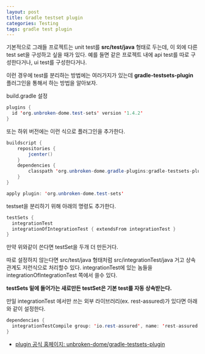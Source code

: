 ```yaml
---
layout: post
title: Gradle testset plugin
categories: Testing
tags: gradle test plugin
---
```


기본적으로 그래들 프로젝트는 unit test를 **src/test/java** 형태로 두는데, 이 외에 다른 test set을 구성하고 싶을 때가 있다. 예를 들면 같은 프로젝트 내에 api test를 따로 구성한다거나, ui test를 구성한다거나.

이런 경우에 test를 분리하는 방법에는 여러가지가 있는데 **gradle-testsets-plugin** 플러그인을 통해서 하는 방법을 알아보자.

build.gradle 설정
~~~java
plugins {
  id 'org.unbroken-dome.test-sets' version '1.4.2'
}
~~~
또는 하위 버전에는 이런 식으로 플러그인을 추가한다.
~~~java
buildscript {
    repositories {
        jcenter()
    }
    dependencies {
        classpath 'org.unbroken-dome.gradle-plugins:gradle-testsets-plugin:1.4.2'
    }
}

apply plugin: 'org.unbroken-dome.test-sets'
~~~

testset을 분리하기 위해 아래의 명령도 추가한다.
~~~java
testSets {
  integrationTest
  integrationOfIntegrationTest { extendsFrom integrationTest }
}
~~~
만약 위와같이 쓴다면 testSet을 두개 더 만든거다.

따로 설정하지 않는다면 src/test/java 형태처럼 src/integrationTest/java
거고 상속관계도 저런식으로 처리할수 있다. integrationTest에 있는 놈들을 integrationOfIntegrationTest 쪽에서 쓸수 있다.

**testSets 밑에 들어가는 새로만든 testSet은 기본 test를 자동 상속받는다.**

만일 integrationTest 에서만 쓰는 외부 라이브러리(ex. rest-assured)가 있다면 아래와 같이 설정한다.
~~~java
dependencies {
  integrationTestCompile group: 'io.rest-assured', name: 'rest-assured', version: '3.0.3'
}
~~~
- [plugin 공식 홈페이지: unbroken-dome/gradle-testsets-plugin](https://github.com/unbroken-dome/gradle-testsets-plugin)

